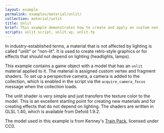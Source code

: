 ```yaml
---
layout: example
permalink: examples/material/unlit/
collection: material/unlit
title: Unlit
brief: This example demonstrates how to create and apply an custom non-lit material to a 3D model.
scripts: unlit.script, unlit.vp, unlit.fp
---
```


In industry-established terms, a material that is not affected by lighting is called "unlit" or "non-lit". It is used to create retro-style graphics or for effects that should not depend on lighting (headlights, lamps).

This example contains a game object with a model that has an `unlit` material applied to it. The material is assigned custom vertex and fragment shaders. To set up a perspective camera, a camera is added to the collection, which is enabled in the script via the `acquire_camera_focus` message when the collection loads.

The unlit shader is very simple and just transfers the texture color to the model. This is an excellent starting point for creating new materials and for creating effects that do not depend on lighting. The shaders are written in GLSL 1.40, which is available from Defold 1.9.2.

The model used in this example is from Kenney's [Train Pack](https://kenney.itch.io/train-pack), licensed under CC0.
